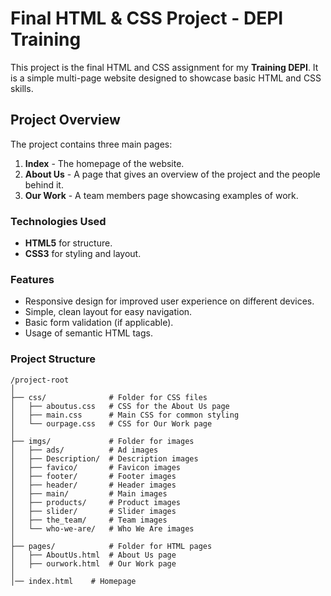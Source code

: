 # Final HTML & CSS Project - DEPI Training

This project is the final HTML and CSS assignment for my **Training DEPI**. It is a simple multi-page website designed to showcase basic HTML and CSS skills.

## Project Overview

The project contains three main pages:
1. **Index** - The homepage of the website.
2. **About Us** - A page that gives an overview of the project and the people behind it.
3. **Our Work** - A team members page showcasing examples of work.

### Technologies Used
- **HTML5** for structure.
- **CSS3** for styling and layout.

### Features
- Responsive design for improved user experience on different devices.
- Simple, clean layout for easy navigation.
- Basic form validation (if applicable).
- Usage of semantic HTML tags.

### Project Structure
```
/project-root
│
├── css/              # Folder for CSS files
│   ├── aboutus.css   # CSS for the About Us page
│   ├── main.css      # Main CSS for common styling
│   └── ourpage.css   # CSS for Our Work page
│
├── imgs/             # Folder for images
│   ├── ads/          # Ad images
│   ├── Description/  # Description images
│   ├── favico/       # Favicon images
│   ├── footer/       # Footer images
│   ├── header/       # Header images
│   ├── main/         # Main images
│   ├── products/     # Product images
│   ├── slider/       # Slider images
│   ├── the_team/     # Team images
│   └── who-we-are/   # Who We Are images
│
├── pages/            # Folder for HTML pages
│   ├── AboutUs.html  # About Us page
│   ├── ourwork.html  # Our Work page
│
│── index.html    # Homepage
```
